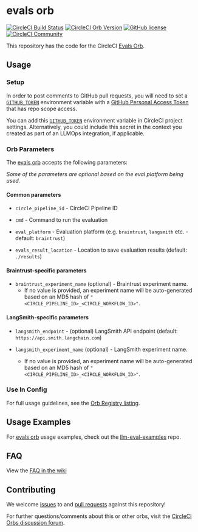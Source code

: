 # evals orb

[![CircleCI Build Status](https://circleci.com/gh/CircleCI-Public/evals-orb.svg?style=shield "CircleCI Build Status")](https://circleci.com/gh/CircleCI-Public/evals-orb) [![CircleCI Orb Version](https://badges.circleci.com/orbs/circleci/evals.svg)](https://circleci.com/orbs/registry/orb/circleci/evals) [![GitHub license](https://img.shields.io/badge/license-MIT-blue.svg)](https://raw.githubusercontent.com/circleci-public/evals-orb/main/LICENSE) [![CircleCI Community](https://img.shields.io/badge/community-CircleCI%20Discuss-343434.svg)](https://discuss.circleci.com/c/ecosystem/orbs)

This repository has the code for the CircleCI [Evals Orb](https://github.com/CircleCI-Public/evals-orb).

## Usage

### Setup

In order to post comments to GitHub pull requests, you will need to set a [`GITHUB_TOKEN`](https://docs.github.com/en/authentication/keeping-your-account-and-data-secure/managing-your-personal-access-tokens) environment variable with a [GitHub Personal Access Token](https://docs.github.com/en/authentication/keeping-your-account-and-data-secure/managing-your-personal-access-tokens) that has repo scope access.

You can add this [`GITHUB_TOKEN`](https://docs.github.com/en/authentication/keeping-your-account-and-data-secure/managing-your-personal-access-tokens) environment variable in CircleCI project settings. Alternatively, you could include this secret in the context you created as part of an LLMOps integration, if applicable.

### Orb Parameters

The [evals orb](https://github.com/circleci-public/evals-orb) accepts the following parameters:

_Some of the parameters are optional based on the eval platform being used._

#### Common parameters

- `circle_pipeline_id` - CircleCI Pipeline ID

- `cmd` - Command to run the evaluation

- `eval_platform` - Evaluation platform (e.g. `braintrust`, `langsmith` etc. - default: `braintrust`)

- `evals_result_location` - Location to save evaluation results (default: `./results`)

#### Braintrust-specific parameters

- `braintrust_experiment_name` (optional) - Braintrust experiment name.
  - If no value is provided, an experiment name will be auto-generated based on an MD5 hash of `"<CIRCLE_PIPELINE_ID>_<CIRCLE_WORKFLOW_ID>"`.

#### LangSmith-specific parameters

- `langsmith_endpoint` - (optional) LangSmith API endpoint (default: `https://api.smith.langchain.com`)

- `langsmith_experiment_name` (optional) - LangSmith experiment name.
  - If no value is provided, an experiment name will be auto-generated based on an MD5 hash of `"<CIRCLE_PIPELINE_ID>_<CIRCLE_WORKFLOW_ID>"`.

### Use In Config

For full usage guidelines, see the [Orb Registry listing](http://circleci.com/orbs/registry/orb/circleci/evals).

## Usage Examples

For [evals orb](https://github.com/CircleCI-Public/evals-orb) usage examples, check out the [llm-eval-examples](https://github.com/CircleCI-Public/llm-eval-examples) repo.

## FAQ

View the [FAQ in the wiki](https://github.com/CircleCI-Public/evals-orb/wiki/FAQ)

## Contributing

We welcome [issues](https://github.com/CircleCI-Public/evals-orb/issues) to and [pull requests](https://github.com/CircleCI-Public/evals-orb/pulls) against this repository!

For further questions/comments about this or other orbs, visit the [CircleCI Orbs discussion forum](https://discuss.circleci.com/c/orbs).
